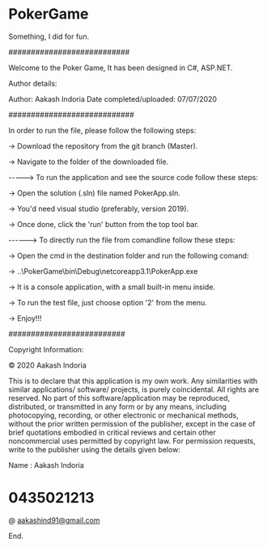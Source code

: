 # PokerGame
Something, I did for fun.


###########################

Welcome to the Poker Game, It has been designed in C#, ASP.NET.

Author details:

Author: Aakash Indoria
Date completed/uploaded: 07/07/2020


############################

In order to run the file, please follow the following steps:

-> Download the repository from the git branch (Master).

-> Navigate to the folder of the downloaded file.

-----> To run the application and see the source code follow these steps:

-> Open the solution (.sln) file named PokerApp.sln.

-> You'd need visual studio (preferably, version 2019).

-> Once done, click the 'run' button from the top tool bar.

------> To directly run the file from comandline follow these steps:

-> Open the cmd in the destination folder and run the following comand:

-> ..\PokerGame\bin\Debug\netcoreapp3.1\PokerApp.exe

-> It is a console application, with a small built-in menu inside.

-> To run the test file, just choose option '2' from the menu.

-> Enjoy!!!


##########################

Copyright Information:

© 2020 Aakash Indoria

This is to declare that this application is my own work. Any similarities with similar applications/ software/ projects, is purely coincidental. All rights are reserved. No part of this software/application may be reproduced, distributed, or transmitted in any form or by any means, including photocopying, recording, or other electronic or mechanical methods, without the prior written permission of the publisher, except in the case of brief quotations embodied in critical reviews and certain other noncommercial uses permitted by copyright law. For permission requests, write to the publisher using the details given below:

Name : Aakash Indoria
# 0435021213
@ aakashind91@gmail.com





End.